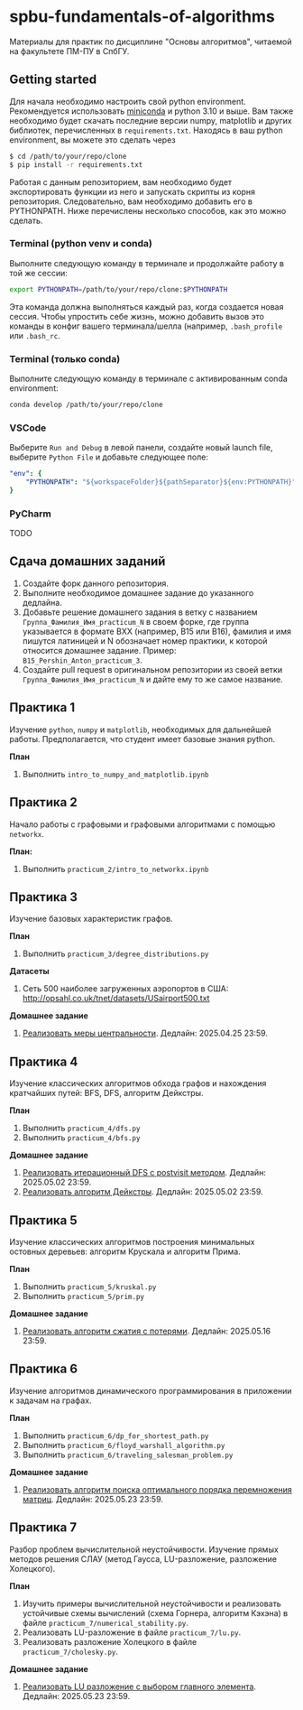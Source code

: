 # spbu-fundamentals-of-algorithms

Материалы для практик по дисциплине "Основы алгоритмов", читаемой на факультете ПМ-ПУ в СпбГУ.

## Getting started

Для начала необходимо настроить свой python environment. Рекомендуется использовать [miniconda](https://docs.anaconda.com/miniconda) и python 3.10 и выше. Вам также необходимо будет скачать последние версии numpy, matplotlib и других библиотек, перечисленных в `requirements.txt`. Находясь в ваш python environment, вы можете это сделать через
```bash
$ cd /path/to/your/repo/clone
$ pip install -r requirements.txt
```

Работая с данным репозиторием, вам необходимо будет экспортировать функции из него и запускать скрипты из корня репозитория. Следовательно, вам необходимо добавить его в PYTHONPATH. Ниже перечислены несколько способов, как это можно сделать.

### Terminal (python venv и conda)

Выполните следующую команду в терминале и продолжайте работу в той же сессии:
```bash
export PYTHONPATH=/path/to/your/repo/clone:$PYTHONPATH
```
Эта команда должна выполняться каждый раз, когда создается новая сессия. Чтобы упростить себе жизнь, можно добавить вызов это команды в конфиг вашего терминала/шелла (например, `.bash_profile` или `.bash_rc`.

### Terminal (только conda)

Выполните следующую команду в терминале с активированным conda environment:
```bash
conda develop /path/to/your/repo/clone
```

### VSCode

Выберите `Run and Debug` в левой панели, создайте новый launch file, выберите `Python File` и добавьте следующее поле:
```yaml
"env": {
    "PYTHONPATH": "${workspaceFolder}${pathSeparator}${env:PYTHONPATH}"
}
```

### PyCharm

TODO

## Сдача домашних заданий

1. Создайте форк данного репозитория.
2. Выполните необходимое домашнее задание до указанного дедлайна.
3. Добавьте решение домашнего задания в ветку с названием `Группа_Фамилия_Имя_practicum_N` в своем форке, где группа указывается в формате BXX (например, B15 или B16), фамилия и имя пишутся латиницей и N обозначает номер практики, к которой относится домашнее задание. Пример: `B15_Pershin_Anton_practicum_3`.
4. Создайте pull request в оригинальном репозитории из своей ветки `Группа_Фамилия_Имя_practicum_N` и дайте ему то же самое название.

## Практика 1

Изучение `python`, `numpy` и  `matplotlib`, необходимых для дальнейшей работы. Предполагается, что студент имеет базовые знания python.

**План**
1. Выполнить `intro_to_numpy_and_matplotlib.ipynb`

## Практика 2

Начало работы с графовыми и графовыми алгоритмами с помощью `networkx`.

**План:**
1. Выполнить `practicum_2/intro_to_networkx.ipynb`

## Практика 3

Изучение базовых характеристик графов.

**План**
1. Выполнить `practicum_3/degree_distributions.py`

**Датасеты**
1. Сеть 500 наиболее загруженных аэропортов в США: http://opsahl.co.uk/tnet/datasets/USairport500.txt 

**Домашнее задание**
1. [Реализовать меры центральности](practicum_3/homework). Дедлайн: 2025.04.25 23:59.

## Практика 4

Изучение классических алгоритмов обхода графов и нахождения кратчайших путей: BFS, DFS, алгоритм Дейкстры.

**План**
1. Выполнить `practicum_4/dfs.py`
2. Выполнить `practicum_4/bfs.py`

**Домашнее задание**
1. [Реализовать итерационный DFS с postvisit методом](practicum_4/homework). Дедлайн: 2025.05.02 23:59.
2. [Реализовать алгоритм Дейкстры](practicum_4/homework). Дедлайн: 2025.05.02 23:59.

## Практика 5

Изучение классических алгоритмов построения минимальных остовных деревьев: алгоритм Крускала и алгоритм Прима.

**План**
1. Выполнить `practicum_5/kruskal.py`
2. Выполнить `practicum_5/prim.py`

**Домашнее задание**
1. [Реализовать алгоритм сжатия с потерями](practicum_5/homework). Дедлайн: 2025.05.16 23:59.

## Практика 6

Изучение алгоритмов динамического программирования в приложении к задачам на графах.

**План**
1. Выполнить `practicum_6/dp_for_shortest_path.py`
2. Выполнить `practicum_6/floyd_warshall_algorithm.py`
3. Выполнить `practicum_6/traveling_salesman_problem.py`

**Домашнее задание**
1. [Реализовать алгоритм поиска оптимального порядка перемножения матриц](practicum_6/homework). Дедлайн: 2025.05.23 23:59.

## Практика 7

Разбор проблем вычислительной неустойчивости. Изучение прямых методов решения СЛАУ (метод Гаусса, LU-разложение, разложение Холецкого).

**План**
1. Изучить примеры вычислительной неустойчивости и реализовать устойчивые схемы вычислений (схема Горнера, алгоритм Кэхэна) в файле `practicum_7/numerical_stability.py`.
2. Реализовать LU-разложение в файле `practicum_7/lu.py`.
3. Реализовать разложение Холецкого в файле `practicum_7/cholesky.py`.

**Домашнее задание**
1. [Реализовать LU разложение с выбором главного элемента](practicum_7/homework). Дедлайн: 2025.05.23 23:59. 
